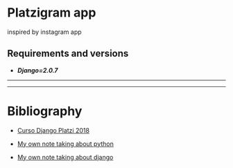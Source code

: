 # Platzigram app
inspired by instagram app

## Requirements and versions
- ***Django=2.0.7***

---
---

# Bibliography

- [Curso Django Platzi 2018](https://platzi.com/cursos/django-2018/)

- [My own note taking about python](https://github.com/dcarolinahdev/notes/blob/master/python.md)

- [My own note taking about django](https://github.com/dcarolinahdev/notes/blob/master/django.md)
